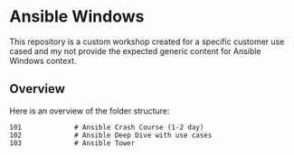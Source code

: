 # Ansible Windows
This repository is a custom workshop created for a specific customer use cased
and my not provide the expected generic content for Ansible Windows context.

## Overview
Here is an overview of the folder structure:

```
101             # Ansible Crash Course (1-2 day)
102             # Ansible Deep Dive with use cases 
103             # Ansible Tower 
```

